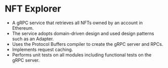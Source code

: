 # NFT Explorer

- A gRPC service that retrieves all NFTs owned by an account in Ethereum.
- The service adopts domain-driven design and used design patterns such as an Adapter.
- Uses the Protocol Buffers compiler to create the gRPC server and RPCs.
- Implements request caching.
- Performs unit tests on all modules including functional tests on the gRPC server.
